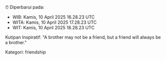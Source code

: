 ⏰ Diperbarui pada:
- WIB: Kamis, 10 April 2025 16.28.23 UTC
- WITA: Kamis, 10 April 2025 17.28.23 UTC
- WIT: Kamis, 10 April 2025 18.28.23 UTC

Kutipan Inspiratif:
"A brother may not be a friend, but a friend will always be a brother."


Kategori: friendship

